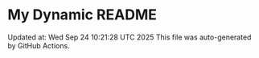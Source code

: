 # My Dynamic README
Updated at: Wed Sep 24 10:21:28 UTC 2025
This file was auto-generated by GitHub Actions.
